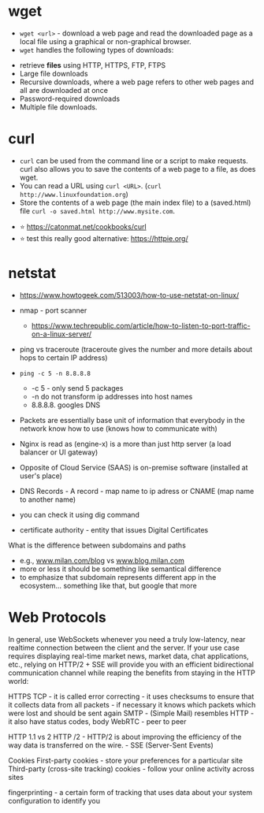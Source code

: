 
# wget
- `wget <url>` - download a web page and read the downloaded page as a local file using a graphical or non-graphical browser.
- `wget` handles the following types of downloads:
* retrieve **files** using HTTP, HTTPS, FTP, FTPS
* Large file downloads
* Recursive downloads, where a web page refers to other web pages and all are downloaded at once
* Password-required downloads
* Multiple file downloads.

# curl
* `curl` can be used from the command line or a script to make requests. curl also allows you to save the contents of a web page to a file, as does wget.
* You can read a URL using `curl <URL>`. (`curl http://www.linuxfoundation.org`)
* Store the contents of a web page (the main index file) to a (saved.html) file `curl -o saved.html http://www.mysite.com`.
- ⭐ https://catonmat.net/cookbooks/curl
- ⭐ test this really good alternative: https://httpie.org/

# netstat
- https://www.howtogeek.com/513003/how-to-use-netstat-on-linux/
- nmap - port scanner
  - https://www.techrepublic.com/article/how-to-listen-to-port-traffic-on-a-linux-server/
- ping vs traceroute (traceroute gives the number and more details about hops to certain IP address)
- `ping -c 5 -n 8.8.8.8`
  - -c 5 - only send 5 packages
  - -n do not transform ip addresses into host names
  - 8.8.8.8. googles DNS


- Packets are essentially base unit of information that everybody in the network know how to use (knows how to communicate with)
- Nginx is read as (engine-x) is a more than just  http server (a load balancer or UI gateway)
- Opposite of Cloud Service (SAAS) is on-premise software (installed at user's place)
- DNS Records - A record - map name to ip adress or CNAME (map name to another name)
- you can check it using dig command
- certificate authority - entity that issues Digital Certificates

What is the difference between subdomains and paths
- e.g., www.milan.com/blog vs www.blog.milan.com
- more or less it should be something like semantical difference
- to emphasize that subdomain represents different app in the ecosystem… something like that, but google that more

# Web Protocols
In general, use WebSockets whenever you need a truly low-latency, near realtime connection between the client and the server.
If your use case requires displaying real-time market news, market data, chat applications, etc., relying on HTTP/2 + SSE will provide you with an efficient bidirectional communication channel while reaping the benefits from staying in the HTTP world:

HTTPS
TCP - it is called error correcting
	- it uses checksums to ensure that it collects data from all packets
	- if necessary it knows which packets which were lost and should be sent again
SMTP - (Simple Mail) resembles HTTP
	- it also have status codes, body
WebRTC - peer to peer

HTTP 1.1 vs 2
HTTP /2
	- HTTP/2 is about improving the efficiency of the way data is transferred on the wire.
	- SSE (Server-Sent Events)

Cookies
First-party cookies - store your preferences for a particular site
Third-party (cross-site tracking) cookies - follow your online activity across sites

fingerprinting - a certain form of tracking that uses data about your system configuration to identify you
